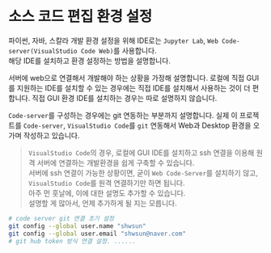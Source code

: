 # 소스 코드 편집 환경 설정  
파이썬, 자바, 스칼라 개발 환경 설정을 위해 IDE로는 `Jupyter Lab`, `Web Code-server(VisualStudio Code Web)`를 사용합니다.  
해당 IDE를 설치하고 환경 설정하는 방법을 설명합니다.  

서버에 web으로 연결해서 개발해야 하는 상황을 가정해 설명합니다. 
로컬에 직접 GUI 를 지원하는 IDE를 설치할 수 있는 경우에는 직접 IDE를 설치해서 사용하는 것이 더 편합니다. 
직접 GUI 환경 IDE를 설치하는 경우는 따로 설명하지 않습니다.  

`Code-server`를 구성하는 경우에는 git 연동하는 부분까지 설명합니다. 
실제 이 프로젝트를 `Code-server`, `VisualStudio Code`를 `git` 연동해서 Web과 Desktop 환경을 오가며 작성하고 있습니다.  
  
> `VisualStudio Code`의 경우, 로컬에 GUI IDE를 설치하고 ssh 연결을 이용해 원격 서버에 연결하는 개발환경을 쉽게 구축할 수 있습니다.  
> 서버에 ssh 연결이 가능한 상황이면, 굳이 `Web Code-Server`를 설치하기 않고, `VisualStudio Code`를 원격 연결하기만 하면 됩니다.  
> 아주 먼 훗날에, 이에 대한 설명도 추가할 수 있습니다.  
> 설명할 게 많아서, 언제 추가하게 될 지는 모릅니다.    
  

```bash
# code server git 연결 초기 설정  
git config --global user.name "shwsun"
git config --global user.email "shwsun@naver.com"  
# git hub token 방식 연결 설정. ......  

```